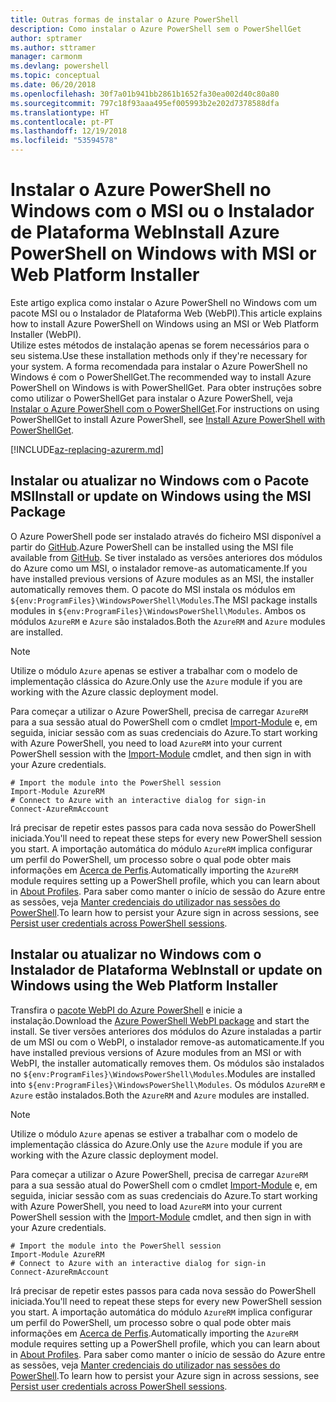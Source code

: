 ```yaml
---
title: Outras formas de instalar o Azure PowerShell
description: Como instalar o Azure PowerShell sem o PowerShellGet
author: sptramer
ms.author: sttramer
manager: carmonm
ms.devlang: powershell
ms.topic: conceptual
ms.date: 06/20/2018
ms.openlocfilehash: 30f7a01b941bb2861b1652fa30ea002d40c80a80
ms.sourcegitcommit: 797c18f93aaa495ef005993b2e202d7378588dfa
ms.translationtype: HT
ms.contentlocale: pt-PT
ms.lasthandoff: 12/19/2018
ms.locfileid: "53594578"
---
```

# <a name="install-azure-powershell-on-windows-with-msi-or-web-platform-installer"></a><span data-ttu-id="cf591-103">Instalar o Azure PowerShell no Windows com o MSI ou o Instalador de Plataforma Web</span><span class="sxs-lookup"><span data-stu-id="cf591-103">Install Azure PowerShell on Windows with MSI or Web Platform Installer</span></span>

<span data-ttu-id="cf591-104">Este artigo explica como instalar o Azure PowerShell no Windows com um pacote MSI ou o Instalador de Plataforma Web (WebPI).</span><span class="sxs-lookup"><span data-stu-id="cf591-104">This article explains how to install Azure PowerShell on Windows using an MSI or Web Platform Installer (WebPI).</span></span>  
<span data-ttu-id="cf591-105">Utilize estes métodos de instalação apenas se forem necessários para o seu sistema.</span><span class="sxs-lookup"><span data-stu-id="cf591-105">Use these installation methods only if they're necessary for your system.</span></span> <span data-ttu-id="cf591-106">A forma recomendada para instalar o Azure PowerShell no Windows é com o PowerShellGet.</span><span class="sxs-lookup"><span data-stu-id="cf591-106">The recommended way to install Azure PowerShell on Windows is with PowerShellGet.</span></span> <span data-ttu-id="cf591-107">Para obter instruções sobre como utilizar o PowerShellGet para instalar o Azure PowerShell, veja [Instalar o Azure PowerShell com o PowerShellGet](install-azurerm-ps.md).</span><span class="sxs-lookup"><span data-stu-id="cf591-107">For instructions on using PowerShellGet to install Azure PowerShell, see [Install Azure PowerShell with PowerShellGet](install-azurerm-ps.md).</span></span>

[!INCLUDE[az-replacing-azurerm.md](../includes/az-replacing-azurerm.md)]

## <a name="install-or-update-on-windows-using-the-msi-package"></a><span data-ttu-id="cf591-108">Instalar ou atualizar no Windows com o Pacote MSI</span><span class="sxs-lookup"><span data-stu-id="cf591-108">Install or update on Windows using the MSI Package</span></span>

<span data-ttu-id="cf591-109">O Azure PowerShell pode ser instalado através do ficheiro MSI disponível a partir do [GitHub](https://github.com/Azure/azure-powershell/releases/tag/v5.7.0-April2018).</span><span class="sxs-lookup"><span data-stu-id="cf591-109">Azure PowerShell can be installed using the MSI file available from [GitHub](https://github.com/Azure/azure-powershell/releases/tag/v5.7.0-April2018).</span></span> <span data-ttu-id="cf591-110">Se tiver instalado as versões anteriores dos módulos do Azure como um MSI, o instalador remove-as automaticamente.</span><span class="sxs-lookup"><span data-stu-id="cf591-110">If you have installed previous versions of Azure modules as an MSI, the installer automatically removes them.</span></span> <span data-ttu-id="cf591-111">O pacote do MSI instala os módulos em `${env:ProgramFiles}\WindowsPowerShell\Modules`.</span><span class="sxs-lookup"><span data-stu-id="cf591-111">The MSI package installs modules in `${env:ProgramFiles}\WindowsPowerShell\Modules`.</span></span> <span data-ttu-id="cf591-112">Ambos os módulos `AzureRM` e `Azure` são instalados.</span><span class="sxs-lookup"><span data-stu-id="cf591-112">Both the `AzureRM` and `Azure` modules are installed.</span></span>

> [!NOTE]
> <span data-ttu-id="cf591-113">Utilize o módulo `Azure` apenas se estiver a trabalhar com o modelo de implementação clássica do Azure.</span><span class="sxs-lookup"><span data-stu-id="cf591-113">Only use the `Azure` module if you are working with the Azure classic deployment model.</span></span>

<span data-ttu-id="cf591-114">Para começar a utilizar o Azure PowerShell, precisa de carregar `AzureRM` para a sua sessão atual do PowerShell com o cmdlet [Import-Module](/powershell/module/Microsoft.PowerShell.Core/Import-Module) e, em seguida, iniciar sessão com as suas credenciais do Azure.</span><span class="sxs-lookup"><span data-stu-id="cf591-114">To start working with Azure PowerShell, you need to load `AzureRM` into your current PowerShell session with the [Import-Module](/powershell/module/Microsoft.PowerShell.Core/Import-Module) cmdlet, and then sign in with your Azure credentials.</span></span>

```powershell-interactive
# Import the module into the PowerShell session
Import-Module AzureRM
# Connect to Azure with an interactive dialog for sign-in
Connect-AzureRmAccount
```

<span data-ttu-id="cf591-115">Irá precisar de repetir estes passos para cada nova sessão do PowerShell iniciada.</span><span class="sxs-lookup"><span data-stu-id="cf591-115">You'll need to repeat these steps for every new PowerShell session you start.</span></span> <span data-ttu-id="cf591-116">A importação automática do módulo `AzureRM` implica configurar um perfil do PowerShell, um processo sobre o qual pode obter mais informações em [Acerca de Perfis](/powershell/module/microsoft.powershell.core/about/about_profiles).</span><span class="sxs-lookup"><span data-stu-id="cf591-116">Automatically importing the `AzureRM` module requires setting up a PowerShell profile, which you can learn about in [About Profiles](/powershell/module/microsoft.powershell.core/about/about_profiles).</span></span>
<span data-ttu-id="cf591-117">Para saber como manter o início de sessão do Azure entre as sessões, veja [Manter credenciais do utilizador nas sessões do PowerShell](context-persistence.md).</span><span class="sxs-lookup"><span data-stu-id="cf591-117">To learn how to persist your Azure sign in across sessions, see [Persist user credentials across PowerShell sessions](context-persistence.md).</span></span>

## <a name="install-or-update-on-windows-using-the-web-platform-installer"></a><span data-ttu-id="cf591-118">Instalar ou atualizar no Windows com o Instalador de Plataforma Web</span><span class="sxs-lookup"><span data-stu-id="cf591-118">Install or update on Windows using the Web Platform Installer</span></span>

<span data-ttu-id="cf591-119">Transfira o [pacote WebPI do Azure PowerShell](http://aka.ms/webpi-azps) e inicie a instalação.</span><span class="sxs-lookup"><span data-stu-id="cf591-119">Download the [Azure PowerShell WebPI package](http://aka.ms/webpi-azps) and start the install.</span></span> <span data-ttu-id="cf591-120">Se tiver versões anteriores dos módulos do Azure instaladas a partir de um MSI ou com o WebPI, o instalador remove-as automaticamente.</span><span class="sxs-lookup"><span data-stu-id="cf591-120">If you have installed previous versions of Azure modules from an MSI or with WebPI, the installer automatically removes them.</span></span> <span data-ttu-id="cf591-121">Os módulos são instalados no `${env:ProgramFiles}\WindowsPowerShell\Modules`.</span><span class="sxs-lookup"><span data-stu-id="cf591-121">Modules are installed into `${env:ProgramFiles}\WindowsPowerShell\Modules`.</span></span> <span data-ttu-id="cf591-122">Os módulos `AzureRM` e `Azure` estão instalados.</span><span class="sxs-lookup"><span data-stu-id="cf591-122">Both the `AzureRM` and `Azure` modules are installed.</span></span>

> [!NOTE]
> <span data-ttu-id="cf591-123">Utilize o módulo `Azure` apenas se estiver a trabalhar com o modelo de implementação clássica do Azure.</span><span class="sxs-lookup"><span data-stu-id="cf591-123">Only use the `Azure` module if you are working with the Azure classic deployment model.</span></span>

<span data-ttu-id="cf591-124">Para começar a utilizar o Azure PowerShell, precisa de carregar `AzureRM` para a sua sessão atual do PowerShell com o cmdlet [Import-Module](/powershell/module/Microsoft.PowerShell.Core/Import-Module) e, em seguida, iniciar sessão com as suas credenciais do Azure.</span><span class="sxs-lookup"><span data-stu-id="cf591-124">To start working with Azure PowerShell, you need to load `AzureRM` into your current PowerShell session with the [Import-Module](/powershell/module/Microsoft.PowerShell.Core/Import-Module) cmdlet, and then sign in with your Azure credentials.</span></span>

```powershell-interactive
# Import the module into the PowerShell session
Import-Module AzureRM
# Connect to Azure with an interactive dialog for sign-in
Connect-AzureRmAccount
```

<span data-ttu-id="cf591-125">Irá precisar de repetir estes passos para cada nova sessão do PowerShell iniciada.</span><span class="sxs-lookup"><span data-stu-id="cf591-125">You'll need to repeat these steps for every new PowerShell session you start.</span></span> <span data-ttu-id="cf591-126">A importação automática do módulo `AzureRM` implica configurar um perfil do PowerShell, um processo sobre o qual pode obter mais informações em [Acerca de Perfis](/powershell/module/microsoft.powershell.core/about/about_profiles).</span><span class="sxs-lookup"><span data-stu-id="cf591-126">Automatically importing the `AzureRM` module requires setting up a PowerShell profile, which you can learn about in [About Profiles](/powershell/module/microsoft.powershell.core/about/about_profiles).</span></span>
<span data-ttu-id="cf591-127">Para saber como manter o início de sessão do Azure entre as sessões, veja [Manter credenciais do utilizador nas sessões do PowerShell](context-persistence.md).</span><span class="sxs-lookup"><span data-stu-id="cf591-127">To learn how to persist your Azure sign in across sessions, see [Persist user credentials across PowerShell sessions](context-persistence.md).</span></span>